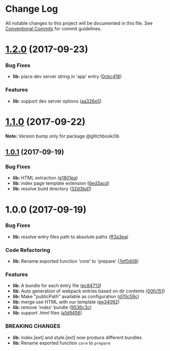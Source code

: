 # Change Log

All notable changes to this project will be documented in this file.
See [Conventional Commits](https://conventionalcommits.org) for commit guidelines.

<a name="1.2.0"></a>
# [1.2.0](https://github.com/glitchbook/glitchbook/compare/v1.1.0...v1.2.0) (2017-09-23)


### Bug Fixes

* **lib:** place dev server string in 'app' entry ([0cbc418](https://github.com/glitchbook/glitchbook/commit/0cbc418))


### Features

* **lib:** support dev server options ([aa326e5](https://github.com/glitchbook/glitchbook/commit/aa326e5))




<a name="1.1.0"></a>
# [1.1.0](https://github.com/glitchbook/glitchbook/compare/v1.0.1...v1.1.0) (2017-09-22)




**Note:** Version bump only for package @glitchbook/lib

<a name="1.0.1"></a>
## [1.0.1](https://github.com/glitchbook/glitchbook/compare/v1.0.0...v1.0.1) (2017-09-19)


### Bug Fixes

* **lib:** HTML extraction ([e1801ea](https://github.com/glitchbook/glitchbook/commit/e1801ea))
* **lib:** index page template extension ([6ed3acd](https://github.com/glitchbook/glitchbook/commit/6ed3acd))
* **lib:** resolve build directory ([32d3bd1](https://github.com/glitchbook/glitchbook/commit/32d3bd1))




<a name="1.0.0"></a>
# 1.0.0 (2017-09-19)


### Bug Fixes

* **lib:** resolve entry files path to absolute paths ([ff3a3ea](https://github.com/glitchbook/glitchbook/commit/ff3a3ea))


### Code Refactoring

* **lib:** Rename exported function 'core' to 'prepare' ([7ef0d08](https://github.com/glitchbook/glitchbook/commit/7ef0d08))


### Features

* **lib:** A bundle for each entry file ([ec84713](https://github.com/glitchbook/glitchbook/commit/ec84713))
* **lib:** Auto generation of webpack entries based on dir contents ([00fc151](https://github.com/glitchbook/glitchbook/commit/00fc151))
* **lib:** Make "publicPath" available as configuration ([d70c59c](https://github.com/glitchbook/glitchbook/commit/d70c59c))
* **lib:** merge use HTML with our template ([ee34092](https://github.com/glitchbook/glitchbook/commit/ee34092))
* **lib:** remove 'index' bundle ([9536c3c](https://github.com/glitchbook/glitchbook/commit/9536c3c))
* **lib:** support .html files ([a1d9456](https://github.com/glitchbook/glitchbook/commit/a1d9456))


### BREAKING CHANGES

* **lib:** index.[ext] and style.[ext] now produce different bundles
* **lib:** Rename exported function `core` to `prepare`
